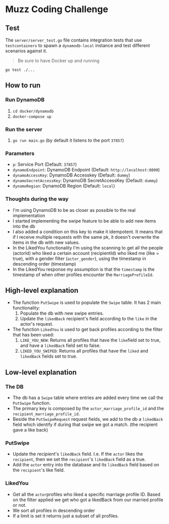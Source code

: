 # Muzz Coding Challenge

## Test

The `server/server_test.go` file contains integration tests that use `testcontainers` to spawn a `dynamodb-local` instance and test different scenarios against it.

> Be sure to have Docker up and running

`go test ./...`

## How to run

### Run DynamoDB

1. `cd docker/dynamodb`
2. `docker-compose up`

### Run the server

1. `go run main.go` (by default it listens to the port `37857`)

### Parameters
* `p`: Service Port (Default: `37857`)
* `dynamoEndpoint`: DynamoDB Endpoint (Default: `http://localhost:8000`)
* `dynamoAccessKey`: DynamoDB Accesskey (Default: `dummy`)
* `dynamoSecretAccessKey`: DynamoDB SecretAccessKey (Default: `dummy`)
* `dynamoRegion`: DynamoDB Region (Default: `local`)

### Thoughts during the way

* I'm using DynamoDB to be as closer as possible to the real implementation
* I started implementing the swipe feature to be able to add new items into the db
* I also added a condition on this key to make it idempotent. It means that if I receive multiple requests with the same pk, it doesn't overwrite the items in the db with new values.
* In the LikedYou functionality I'm using the scanning to get all the people (actorId) who liked a certain account (recipientId) who liked me (like = true), with a gender filter (`actor_gender`), using the timestamp in descending order (timestamp)
* In the LikedYou response my assumption is that the `timestamp` is the timestamp of when other profiles encounter the `MarriageProfileId`.


## High-level explanation

* The function `PutSwipe` is used to populate the `Swipe` table. It has 2 main functionality:
    1. Populate the db with new swipe entries.
    2. Update the `likedBack` recipient's field according to the `like` in the actor's request.
* The function `LikedYou` is used to get back profiles according to the filter that has been used:
    1. `LIKE_YOU_NEW`: Returns all profiles that have the `like`field set to true, and have a `likedBack` field set to false.
    2. `LIKED_YOU_SWIPED`: Returns all profiles that have the `liked` and `likedBack` fields set to true.

## Low-level explanation

### The DB

* The db has a `Swipe` table where entries are added every time we call the `PutSwipe` function.
* The primary key is composed by the `actor_marriage_profile_id` and the `recipient_marriage_profile_id`.
* Beside the `PutSwipeRequest` request fields, we add to the db a `likedBack` field which identify if during that swipe we got a match. (the recipient gave a like back)

### PutSwipe
* Update the recipient's `likedBack` field. I.e. If the `actor` likes the `recipient`, then we set the `recipient`'s `likedBack` field as a true.
* Add the `actor` entry into the database and its `likedBack` field based on the `recipient`'s like field.

### LikedYou
* Get all the `actor`profiles who liked a specific marriage profile ID. Based on the filter applied we get who got a likedBack from our married profile or not.
* We sort all profiles in descending order
* If a limit is set it returns just a subset of all profiles.

